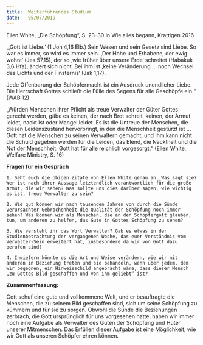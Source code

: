 ```yaml
---
title:  Weiterführendes Studium
date:   05/07/2019
---
```


Ellen White, „Die Schöpfung“, S. 23–30 in Wie alles begann, Krattigen 2016

„‚Gott ist Liebe.‘ (1 Joh 4,16 Elb.) Sein Wesen und sein Gesetz sind Liebe. So war es immer, so wird es immer sein. ‚Der Hohe und Erhabene, der ewig wohnt‘ (Jes 57,15), der so ‚wie früher über unsere Erde‘ schreitet (Habakuk 3,6 Hfa), ändert sich nicht. Bei ihm ist ‚keine Veränderung ... noch Wechsel des Lichts und der Finsternis‘ (Jak 1,17).

Jede Offenbarung der Schöpfermacht ist ein Ausdruck unendlicher Liebe. Die Herrschaft Gottes schließt die Fülle des Segens für alle Geschöpfe ein.“ (WAB 12)

„Würden Menschen ihrer Pflicht als treue Verwalter der Güter Gottes gerecht werden, gäbe es keinen, der nach Brot schreit, keinen, der Armut leidet, nackt ist oder Mangel leidet. Es ist die Untreue der Menschen, die diesen Leidenszustand hervorbringt, in den die Menschheit gestürzt ist ... Gott hat die Menschen zu seinen Verwaltern gemacht, und Ihm kann nicht die Schuld gegeben werden für die Leiden, das Elend, die Nacktheit und die Not der Menschheit. Gott hat für alle reichlich vorgesorgt.“ (Ellen White, Welfare Ministry, S. 16)

**Fragen für ein Gespräch**

`1. Seht euch die obigen Zitate von Ellen White genau an. Was sagt sie? Wer ist nach ihrer Aussage letztendlich verantwortlich für die große Armut, die wir sehen? Was sollte uns dies darüber sagen, wie wichtig es ist, treue Verwalter zu sein?`

`2. Wie gut können wir nach tausenden Jahren von durch die Sünde verursachter Gebrochenheit die Qualität der Schöpfung noch immer sehen? Was können wir als Menschen, die an den Schöpfergott glauben, tun, um anderen zu helfen, das Gute in Gottes Schöpfung zu sehen?`

`3. Wie versteht ihr das Wort Verwalter? Gab es etwas in der Studienbetrachtung der vergangenen Woche, das euer Verständnis vom Verwalter-Sein erweitert hat, insbesondere da wir von Gott dazu berufen sind?`

`4. Inwiefern könnte es die Art und Weise verändern, wie wir mit anderen in Beziehung treten und sie behandeln, wenn über jedem, dem wir begegnen, ein Hinweisschild angebracht wäre, dass dieser Mensch „zu Gottes Bild geschaffen und von ihm geliebt“ ist?`

**Zusammenfassung:**

Gott schuf eine gute und vollkommene Welt, und er beauftragte die Menschen, die zu seinem Bild geschaffen sind, sich um seine Schöpfung zu kümmern und für sie zu sorgen. Obwohl die Sünde die Beziehungen zerbrach, die Gott ursprünglich für uns vorgesehen hatte, haben wir immer noch eine Aufgabe als Verwalter des Guten der Schöpfung und Hüter unserer Mitmenschen. Das Erfüllen dieser Aufgabe ist eine Möglichkeit, wie wir Gott als unseren Schöpfer ehren können.

